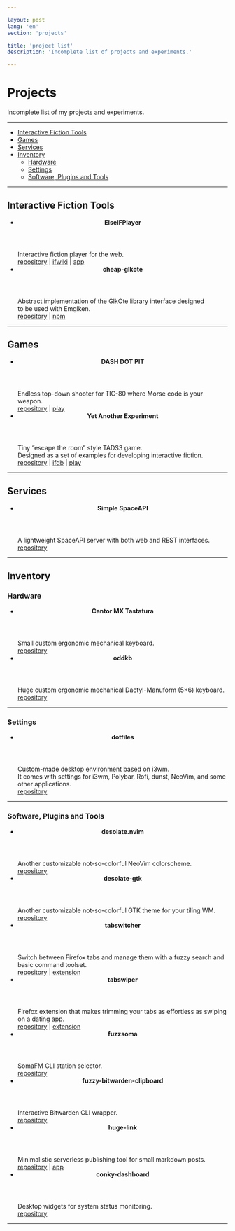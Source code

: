 ```yaml
---

layout: post
lang: 'en'
section: 'projects'

title: 'project list'
description: 'Incomplete list of projects and experiments.'

---
```


# Projects

Incomplete list of&nbsp;my&nbsp;projects and experiments.

---

- [Interactive Fiction Tools](#interactive-fiction-tools)
- [Games](#games)
- [Services](#services)
- [Inventory](#inventory)
  - [Hardware](#hardware)
  - [Settings](#settings)
  - [Software, Plugins and Tools](#software-plugins-and-tools)

---

## Interactive Fiction Tools

- <article class='entry'>
    <header>
      <strong>
        ElseIFPlayer
      </strong>
    </header>
    <section class='description'>
      Interactive fiction player for the web.
    </section>
    <section>
      <a href='https://github.com/He4eT/elseifplayer' target='_blank'>repository</a>
      | <a href='https://www.ifwiki.org/ElseIFPlayer' target='_blank'>ifwiki</a>
      | <a href='https://he4et.github.io/elseifplayer/' target='_blank'>app</a>
    </section>
  </article>

- <article class='entry'>
    <header>
      <strong>
        cheap-glkote
      </strong>
    </header>
    <section class='description'>
      Abstract implementation of&nbsp;the GlkOte library interface
      designed to&nbsp;be&nbsp;used with Emglken.
    </section>
    <section>
      <a href='https://github.com/He4eT/cheap-glkote' target='_blank'>repository</a>
      | <a href='https://www.npmjs.com/package/cheap-glkote' target='_blank'>npm</a>
    </section>
  </article>

---

## Games

- <article class='entry'>
    <header>
      <strong>
        DASH DOT PIT
      </strong>
    </header>
    <section class='description'>
      Endless top-down shooter for TIC-80&nbsp;where Morse code
      is&nbsp;your weapon.
    </section>
    <section>
      <a href='https://github.com/He4eT/DotDashPit' target='_blank'>repository</a>
      | <a href='https://tic80.com/play?cart=4301' target='_blank'>play</a>
    </section>
  </article>

- <article class='entry'>
    <header>
      <strong>
        Yet Another Experiment
      </strong>
    </header>
    <section class='description'>
      Tiny “escape the room” style TADS3&nbsp;game.
      <br>Designed as&nbsp;a&nbsp;set of&nbsp;examples
      for developing interactive fiction.
    </section>
    <section>
      <a href='https://github.com/He4eT/yet-another-experiment' target='_blank'>repository</a>
      | <a href='https://ifdb.org/viewgame?id=rsssdo3anjpwnt6e' target='_blank'>ifdb</a>
      | <a href='https://he4et.github.io/elseifplayer/#/focus/https%3A%2F%2Fifarchive.org%2Fif-archive%2Fgames%2Ftads%2Fyet_another_experiment.t3/serika_dark/' target='_blank'>play</a>
    <section>
  </article>

---

## Services

- <article class='entry'>
    <header>
      <strong>
        Simple SpaceAPI
      </strong>
    </header>
    <section class='description'>
      A&nbsp;lightweight SpaceAPI server with both web and REST interfaces.
    </section>
    <section>
      <a href='https://github.com/He4eT/simple-spaceapi' target='_blank'>repository</a>
    </section>
  </article>

---

## Inventory

### Hardware

- <article class='entry'>
    <header>
      <strong>
        Cantor MX Tastatura
      </strong>
    </header>
    <section class='description'>
      Small custom ergonomic mechanical keyboard.
    </section>
    <section>
      <a href='https://github.com/He4eT/cantor-mx-tastatura' target='_blank'>repository</a>
    </section>
  </article>

- <article class='entry'>
    <header>
      <strong>
        oddkb
      </strong>
    </header>
    <section class='description'>
      Huge custom ergonomic mechanical Dactyl-Manuform (5&times;6) keyboard.
    </section>
    <section>
      <a href='https://github.com/He4eT/oddkb' target='_blank'>repository</a>
    </section>
  </article>

---

### Settings

- <article class='entry'>
    <header>
      <strong>
        dotfiles
      </strong>
    </header>
    <section class='description'>
      Custom-made desktop environment based on&nbsp;i3wm.
      <br>It&nbsp;comes with settings for
      i3wm, Polybar, Rofi, dunst, NeoVim, and some other applications.
    </section>
    <section>
      <a href='https://github.com/He4eT/dotfiles' target='_blank'>repository</a>
    </section>
  </article>

---

### Software, Plugins and Tools

- <article class='entry'>
    <header>
      <strong>
        desolate.nvim
      </strong>
    </header>
    <section class='description'>
      Another customizable not-so-colorful NeoVim colorscheme.
    </section>
    <section>
      <a href='https://github.com/He4eT/desolate.nvim' target='_blank'>repository</a>
    </section>
  </article>

- <article class='entry'>
    <header>
      <strong>
        desolate-gtk
      </strong>
    </header>
    <section class='description'>
      Another customizable not-so-colorful GTK theme for your tiling WM.
    </section>
    <section>
      <a href='https://github.com/He4eT/Desolate-GTK' target='_blank'>repository</a>
    </section>
  </article>

- <article class='entry'>
    <header>
      <strong>
        tabswitcher
      </strong>
    </header>
    <section class='description'>
      Switch between Firefox tabs and manage them with a&nbsp;fuzzy search
      and basic command toolset.
    </section>
    <section>
      <a href='https://github.com/He4eT/tabswitcher' target='_blank'>repository</a>
      | <a href='https://addons.mozilla.org/en-GB/firefox/addon/tabswitcher/' target='_blank'>extension</a>
    </section>
  </article>

- <article class='entry'>
    <header>
      <strong>
        tabswiper
      </strong>
    </header>
    <section class='description'>
      Firefox extension that makes trimming your tabs as&nbsp;effortless
      as&nbsp;swiping on&nbsp;a&nbsp;dating app.
    </section>
    <section>
      <a href='https://github.com/He4eT/tabswiper' target='_blank'>repository</a>
      | <a href='https://addons.mozilla.org/en-GB/firefox/addon/tabswiper/' target='_blank'>extension</a>
    </section>
  </article>

- <article class='entry'>
    <header>
      <strong>
        fuzzsoma
      </strong>
    </header>
    <section class='description'>
      SomaFM CLI station selector.
    </section>
    <section>
      <a href='https://github.com/He4eT/fuzzsoma' target='_blank'>repository</a>
    </section>
  </article>

- <article class='entry'>
    <header>
      <strong>
        fuzzy-bitwarden-clipboard
      </strong>
    </header>
    <section class='description'>
      Interactive Bitwarden CLI wrapper.
    </section>
    <section>
      <a href='https://github.com/He4eT/fuzzy-bitwarden-clipboard' target='_blank'>repository</a>
    </section>
  </article>

- <article class='entry'>
    <header>
      <strong>
        huge-link
      </strong>
    </header>
    <section class='description'>
      Minimalistic serverless publishing tool for small markdown posts.
    </section>
    <section>
      <a href='https://github.com/He4eT/huge-link' target='_blank'>repository</a>
      | <a href='https://he4et.github.io/huge-link/' target='_blank'>app</a>
    </section>
  </article>

- <article class='entry'>
    <header>
      <strong>
        conky-dashboard
      </strong>
    </header>
    <section class='description'>
      Desktop widgets for system status monitoring.
    </section>
    <section>
      <a href='https://github.com/He4eT/conky-dashboard' target='_blank'>repository</a>
    </section>
  </article>

---
